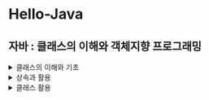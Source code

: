 # Hello-Java

## 자바 : 클래스의 이해와 객체지향 프로그래밍
   <details>
     <summary> 클래스의 이해와 기초</summary>
     <div>

# 클래스의 이해와 기초
### 01. 클래스의 개념

### 02. 패키지의 개념

### 03. 오버로딩

### 04. 생성자

### 05. 메모리 모델
- 자바 가상머신(JVM)은 운영체제 위에서 동작한다
- JVM은 운영체제로부터 할당받은 메모리 공간을 이용해서 자기 자신도 실행을 하고, 자바 프로그램도 실행을 한다.
- JVM의 메모리 모델 : 메소드 영역 / 스택 영역 / 힙 영역
   - Method Area
      - Method bite code, Static variable
      - Bitecode : JVM에 의해 실행되는 코드, 고급언어 -(컴파일)-> 바이트코드 -(JVM)-> 기계어
      - 이 영역에 저장된 내용은 프로그램 시작 전에 로드되고 프로그램 종료시 소멸된다.
   - Stack Area
      - Local variable, Parameter
      - 프로그램이 실행되는 도중에 임시로 할당되었다가 해당 변수가 선언된 매소드 종료시 소멸
      - 스택의 흐름
         - 지역변수는 스택에 할당된다
         - 스택에 할당된 지역변수는 해당 메서드를 빠져 나가면 소멸된다
         - 할당 및 소멸의 특성상 메서드 별 스택이 구분이 된다  
   - Heap Area
      - Instance(Object)
      - 객체가 생성되는 메모리 공간
      - JVM에 의한 메모리 공간의 정리(Garbage Collection)가 이루어지는 공간
      - 할당은 프로그래머가, 소멸은 JVM이 처리
      - 참조변수에 의한 참조가 전혀 이루어지지 않은 인스턴스가 소멸의 대상이 된다
      
            '''java
            String str=new String("My String")
            str=null // 인스턴스가 사라지는 것이 아닌 참조 관계가 소멸 
            // -> 참조관계가 소멸된 인스턴스는 garbage collection의 다생이 된다
            '''
      - 따라서 JVM은 인서턴스의 참조관계를 확인하고 소멸할 대상을 선택한다
      - Garbage Collection
         - GC는 한번도 발생하지 않을 수 있다
         - GC가 발생하면 소멸의 대상이 되는 인스턴스는 결정되지만 이것이 실제 소멸로 바로 이어지지는 않는다
         - 인스턴스의 실제 소멸이 이루어지지 않은 상태에서 프로그램이 종료될 수도 있는데 그렇다면 OS차원에서 어차피 인스턴스는 소멸이 된다.
         - `System.gc()` : GC 명령 / `System.runFinalization()` : GC에 의해 소멸이 결정된 인스턴스를 즉시 소멸하라!



### 06. 접근 제한자 (Access Modifier)
   #### 1) 클래스 정의 대상의 접근 제한자 선언
   - public - 어디서든 인스턴스 생성이 가능
   - default - 동일 패키지로 묶인 클래스 내에서만 인스턴스 생성 허용
   #### 2)변수와 메서드 대상의 접근제한자 선언
   - public : 모두 접근 가능
   - protected : 상속받은 클래스 접근 가능
   - default : 동일 패키지에서만 접근 가능
   - private : 같은 클래스 내부에서만 접근 가능
 
     </div>
  </details>

<details>
   <summary> 상속과 활용</summary>
   <div>
    
# 상속과 활용

### 07. 상속

### 08. 오버라이딩

### 09. 스태틱

### 10. 추상클래스

### 11. 인터페이스

### 12. 다형성
   </div>
</details>

<details>
   <summary> 클래스 활용</summary>
   <div>
    
# 클래스 활용

### 14. 은닉화

### 15. 객체 확인

### 16. Class 클래스

### 17. 절차지향 및 객체지향
   </div>
</details>

